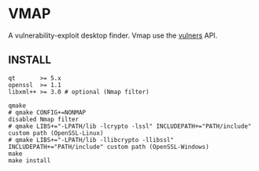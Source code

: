 # VMAP

A vulnerability-exploit desktop finder. Vmap use the [vulners](https://vulners.com/api/v3/) API.

## INSTALL

```shell
qt       >= 5.x
openssl  >= 1.1
libxml++ >= 3.0 # optional (Nmap filter)
```

```shell
qmake
# qmake CONFIG+=NONMAP                                                      disabled Nmap filter
# qmake LIBS+="-LPATH/lib -lcrypto -lssl" INCLUDEPATH+="PATH/include"       custom path (OpenSSL-Linux)
# qmake LIBS+="-LPATH/lib -llibcrypto -llibssl" INCLUDEPATH+="PATH/include" custom path (OpenSSL-Windows)
make
make install
```

